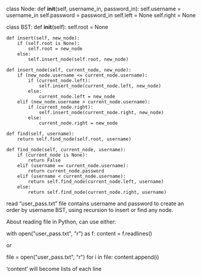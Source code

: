 class Node:
    def __init__(self, username_in, password_in):
        self.username = username_in
        self.password = password_in
        self.left = None
        self.right = None


class BST:
    def __init__(self):
        self.root = None

    def insert(self, new_node):
        if (self.root is None):
            self.root = new_node
        else:
            self.insert_node(self.root, new_node)

    def insert_node(self, current_node, new_node):
        if (new_node.username <= current_node.username):
            if (current_node.left):
                self.insert_node(current_node.left, new_node)
            else:
                current_node.left = new_node
        elif (new_node.username > current_node.username):
            if (current_node.right):
                self.insert_node(current_node.right, new_node)
            else:
                current_node.right = new_node

    def find(self, username):
        return self.find_node(self.root, username)

    def find_node(self, current_node, username):
        if (current_node is None):
            return False
        elif (username == current_node.username):
            return current_node.password
        elif (username < current_node.username):
            return self.find_node(current_node.left, username)
        else:
            return self.find_node(current_node.right, username)

read “user_pass.txt” file contains username and password to create an order by username BST, using recursion to insert or find any node. 

About reading file in Python, can use either:

with open("user_pass.txt", "r") as f: 
content = f.readlines()

or

file = open("user_pass.txt", "r")
for i in file:
    content.append(i)

‘content’ will become lists of each line

